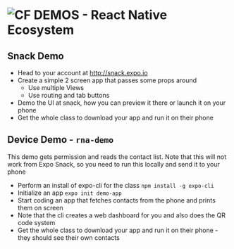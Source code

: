 ![CF](http://i.imgur.com/7v5ASc8.png) DEMOS - React Native Ecosystem
====================================================================

## Snack Demo

* Head to your account at http://snack.expo.io
* Create a simple 2 screen app that passes some props around
  * Use multiple Views
  * Use routing and tab buttons
* Demo the UI at snack, how you can preview it there or launch it on your phone
* Get the whole class to download your app and run it on their phone


## Device Demo - `rna-demo`

This demo gets permission and reads the contact list.  Note that this will not work from Expo Snack, so you need to run this locally and send it to your phone

* Perform an install of expo-cli for the class `npm install -g expo-cli`
* Initialize an app `expo init demo-app`
* Start coding an app that fetches contacts from the phone and prints them on screen
* Note that the cli creates a web dashboard for you and also does the QR code system
* Get the whole class to download your app and run it on their phone - they should see their own contacts
